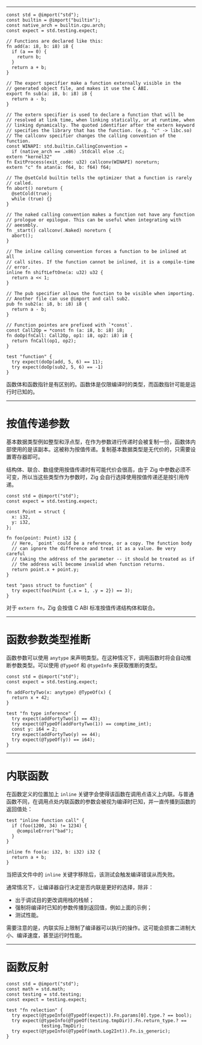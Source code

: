 
---

```zig file:test_functions.zig
const std = @import("std");
const builtin = @import("builtin");
const native_arch = builtin.cpu.arch;
const expect = std.testing.expect;

// Functions are declared like this:
fn add(a: i8, b: i8) i8 {
  if (a == 0) {
    return b;
  }
  return a + b;
}

// The export specifier make a function externally visible in the
// generated object file, and makes it use the C ABI.
export fn sub(a: i8, b: i8) i8 {
  return a - b;
}

// The extern specifier is used to declare a function that will be
// resolved at link time, when linking statically, or at runtime, when
// linking dynamically. The quoted identifier after the extern keyword
// specifies the library that has the function. (e.g. "c" -> libc.so)
// The callconv specifier changes the calling convention of the function.
const WINAPI: std.builtin.CallingConvention =
  if (native_arch == .x86) .Stdcall else .C;
extern "kernel32"
fn ExitProcess(exit_code: u32) callconv(WINAPI) noreturn;
extern "c" fn atan(a: f64, b: f64) f64;

// The @setCold builtin tells the optimizer that a function is rarely
// called.
fn abort() noreturn {
  @setCold(true);
  while (true) {}
}

// The naked calling convention makes a function not have any function
// prologue or epilogue. This can be useful when integrating with
// aeesmbly.
fn _start() callconv(.Naked) noreturn {
  abort();
}

// The inline calling convention forces a function to be inlined at all
// call sites. If the function cannot be inlined, it is a compile-time
// error.
inline fn shiftLeftOne(a: u32) u32 {
  return a << 1;
}

// The pub specifier allows the function to be visible when importing.
// Another file can use @import and call sub2.
pub fn sub2(a: i8, b: i8) i8 {
  return a - b;
}

// Function pointes are prefixed with `*const`.
const Call2Op = *const fn (a: i8, b: i8) i8;
fn doOp(fnCall: Call2Op, op1: i8, op2: i8) i8 {
  return fnCall(op1, op2);
}

test "function" {
  try expect(doOp(add, 5, 6) == 11);
  try expect(doOp(sub2, 5, 6) == -1)
}
```

函数体和函数指针是有区别的。函数体是仅限编译时的类型，而函数指针可能是运行时已知的。

---

# 按值传递参数

基本数据类型例如整型和浮点型，在作为参数进行传递时会被复制一份，函数体内部使用的是该副本。这被称为按值传递。复制基本数据类型是无代价的，只需要设置寄存器即可。

结构体、联合、数组使用按值传递时有可能代价会很高，由于 Zig 中参数必须不可变，所以当这些类型作为参数时，Zig 会自行选择使用按值传递还是按引用传递。

```zig file:test_pass_by_reference_or_value.zig
const std = @import("std");
const expect = std.testing.expect;

const Point = struct {
  x: i32,
  y: i32,
};

fn foo(point: Point) i32 {
  // Here, `point` could be a reference, or a copy. The function body
  // can ignore the difference and treat it as a value. Be very careful
  // taking the address of the parameter -- it should be treated as if
  // the address will become invalid when function returns.
  return point.x + point.y;
}

test "pass struct to function" {
  try expect(foo(Point {.x = 1, .y = 2}) == 3);
}
```

对于 `extern fn`，Zig 会按值 C ABI 标准按值传递结构体和联合。

---

# 函数参数类型推断

函数参数可以使用 `anytype` 来声明类型。在这种情况下，调用函数时将会自动推断参数类型。可以使用 `@TypeOf` 和 `@typeInfo` 来获取推断的类型。

```zig file:test_fn_type_inference.zig
const std = @import("std");
const expect = std.testing.expect;

fn addFortyTwo(x: anytype) @TypeOf(x) {
  return x + 42;
}

test "fn type inference" {
  try expect(addFortyTwo(1) == 43);
  try expect(@TypeOf(addFortyTwo(1)) == comptime_int);
  const y: i64 = 2;
  try expect(addFortyTwo(y) == 44);
  try expect(@TypeOf(y)) == i64);
}
```

---

# 内联函数

在函数定义的位置加上 `inline` 关键字会使得该函数在调用点语义上内联。与普通函数不同，在调用点处内联函数的参数会被视为编译时已知，并一直传播到函数的返回值处：

```zig file:inline_call.zig
test "inline function call" {
  if (foo(1200, 34) != 1234) {
    @compileError("bad");
  }
}

inline fn foo(a: i32, b: i32) i32 {
  return a + b;
}
```

当把该文件中的 `inline` 关键字移除后，该测试会触发编译错误从而失败。

通常情况下，让编译器自行决定是否内联是更好的选择，除非：

- 出于调试目的更改调用栈的栈帧；
- 强制将编译时已知的参数传播到返回值，例如上面的示例；
- 测试性能。

需要注意的是，内联实际上限制了编译器可以执行的操作。这可能会损害二进制大小、编译速度，甚至运行时性能。

---

# 函数反射

```zig file:test_fn_reflection.zig
const std = @import("std");
const math = std.math;
const testing = std.testing;
const expect = testing.expect;

test "fn relection" {
  try expect(@typeInfo(@TypeOf(expect)).Fn.params[0].type.? == bool);
  try expect(@typeInfo(@TypeOf(testing.tmpDir)).Fn.return_type.? ==
             testing.TmpDir);
  try expect(@typeInfo(@TypeOf(math.Log2Int)).Fn.is_generic);
}
```
